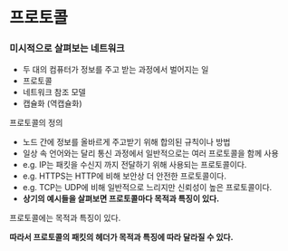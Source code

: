 # 프로토콜

### 미시적으로 살펴보는 네트워크

- 두 대의 컴퓨터가 정보를 주고 받는 과정에서 벌어지는 일
- 프로토콜
- 네트워크 참조 모델
- 캡슐화 (역캡슐화)

프로토콜의 정의

- 노드 간에 정보를 올바르게 주고받기 위해 합의된 규칙이나 방법
- 일상 속 언어와는 달리 통신 과정에서 일반적으로는 여러 프로토콜을 함께 사용
- e.g. IP는 패킷을 수신지 까지 전달하기 위해 사용되는 프로토콜이다.
- e.g. HTTPS는 HTTP에 비해 보안상 더 안전한 프로토콜이다.
- e.g. TCP는 UDP에 비해 일반적으로 느리지만 신뢰성이 높은 프로토콜이다.
- **상기의 예시들을 살펴보면 프로토콜마다 목적과 특징이 있다.**

프로토콜에는 목적과 특징이 있다. 

**따라서 프로토콜의 패킷의 헤더가 목적과 특징에 따라 달라질 수 있다.**
